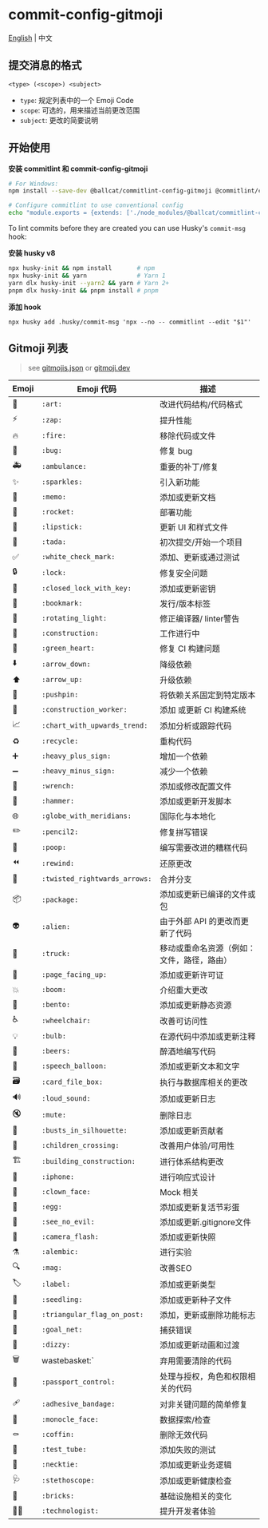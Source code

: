 # commit-config-gitmoji
[English](./README.md) | 中文

## 提交消息的格式
```
<type> (<scope>) <subject>
```
- `type`: 规定列表中的一个 Emoji Code
- `scope`: 可选的，用来描述当前更改范围
- `subject`: 更改的简要说明

## 开始使用

**安装 commitlint 和 commit-config-gitmoji**
```sh
# For Windows:
npm install --save-dev @ballcat/commitlint-config-gitmoji @commitlint/cli

# Configure commitlint to use conventional config
echo "module.exports = {extends: ['./node_modules/@ballcat/commitlint-config-gitmoji']}" > commitlint.config.js
```

To lint commits before they are created you can use Husky's `commit-msg` hook:

**安装 husky v8**
```sh
npx husky-init && npm install       # npm
npx husky-init && yarn              # Yarn 1
yarn dlx husky-init --yarn2 && yarn # Yarn 2+
pnpm dlx husky-init && pnpm install # pnpm
```

**添加 hook**
```npm
npx husky add .husky/commit-msg 'npx --no -- commitlint --edit "$1"'
```

## Gitmoji 列表
> see [gitmojis.json](https://github.com/carloscuesta/gitmoji/blob/master/src/data/gitmojis.json) or [gitmoji.dev](https://gitmoji.dev/)


| Emoji | Emoji 代码                    | 描述                                       |
| ----- | ----------------------------- | ------------------------------------------ |
| 🎨     | `:art:`                       | 改进代码结构/代码格式                      |
| ⚡️     | `:zap:`                       | 提升性能                                   |
| 🔥     | `:fire:`                      | 移除代码或文件                             |
| 🐛     | `:bug:`                       | 修复 bug                                   |
| 🚑     | `:ambulance:`                 | 重要的补丁/修复                            |
| ✨     | `:sparkles:`                  | 引入新功能                                 |
| 📝     | `:memo:`                      | 添加或更新文档                             |
| 🚀     | `:rocket:`                    | 部署功能                                   |
| 💄     | `:lipstick:`                  | 更新 UI 和样式文件                         |
| 🎉     | `:tada:`                      | 初次提交/开始一个项目                      |
| ✅     | `:white_check_mark:`          | 添加、更新或通过测试                       |
| 🔒     | `:lock:`                      | 修复安全问题                               |
| 🔐     | `:closed_lock_with_key:`      | 添加或更新密钥                             |
| 🔖     | `:bookmark:`                  | 发行/版本标签                              |
| 🚨     | `:rotating_light:`            | 修正编译器/ linter警告                     |
| 🚧     | `:construction:`              | 工作进行中                                 |
| 💚     | `:green_heart:`               | 修复 CI 构建问题                           |
| ⬇️     | `:arrow_down:`                | 降级依赖                                   |
| ⬆️     | `:arrow_up:`                  | 升级依赖                                   |
| 📌     | `:pushpin:`                   | 将依赖关系固定到特定版本                   |
| 👷     | `:construction_worker:`       | 添加 或更新 CI 构建系统                    |
| 📈     | `:chart_with_upwards_trend:`  | 添加分析或跟踪代码                         |
| ♻️     | `:recycle:`                   | 重构代码                                   |
| ➕     | `:heavy_plus_sign:`           | 增加一个依赖                               |
| ➖     | `:heavy_minus_sign:`          | 减少一个依赖                               |
| 🔧     | `:wrench:`                    | 添加或修改配置文件                         |
| 🔨     | `:hammer:`                    | 添加或更新开发脚本                         |
| 🌐     | `:globe_with_meridians:`      | 国际化与本地化                             |
| ✏️     | `:pencil2:`                   | 修复拼写错误                               |
| 💩     | `:poop:`                      | 编写需要改进的糟糕代码                     |
| ⏪️     | `:rewind:`                    | 还原更改                                   |
| 🔀     | `:twisted_rightwards_arrows:` | 合并分支                                   |
| 📦️     | `:package:`                   | 添加或更新已编译的文件或包                 |
| 👽️     | `:alien:`                     | 由于外部 API 的更改而更新了代码            |
| 🚚     | `:truck:`                     | 移动或重命名资源（例如：文件，路径，路由） |
| 📄     | `:page_facing_up:`            | 添加或更新许可证                           |
| 💥     | `:boom:`                      | 介绍重大更改                               |
| 🍱     | `:bento:`                     | 添加或更新静态资源                         |
| ♿️     | `:wheelchair:`                | 改善可访问性                               |
| 💡     | `:bulb:`                      | 在源代码中添加或更新注释                   |
| 🍻     | `:beers:`                     | 醉酒地编写代码                             |
| 💬     | `:speech_balloon:`            | 添加或更新文本和文字                       |
| 🗃️     | `:card_file_box:`             | 执行与数据库相关的更改                     |
| 🔊     | `:loud_sound:`                | 添加或更新日志                             |
| 🔇     | `:mute:`                      | 删除日志                                   |
| 👥     | `:busts_in_silhouette:`       | 添加或更新贡献者                           |
| 🚸     | `:children_crossing:`         | 改善用户体验/可用性                        |
| 🏗️     | `:building_construction:`     | 进行体系结构更改                           |
| 📱     | `:iphone:`                    | 进行响应式设计                             |
| 🤡     | `:clown_face:`                | Mock 相关                                  |
| 🥚     | `:egg:`                       | 添加或更新复活节彩蛋                       |
| 🙈     | `:see_no_evil:`               | 添加或更新.gitignore文件                   |
| 📸     | `:camera_flash:`              | 添加或更新快照                             |
| ⚗️     | `:alembic:`                   | 进行实验                                   |
| 🔍️     | `:mag:`                       | 改善SEO                                    |
| 🏷️     | `:label:`                     | 添加或更新类型                             |
| 🌱     | `:seedling:`                  | 添加或更新种子文件                         |
| 🚩     | `:triangular_flag_on_post:`   | 添加，更新或删除功能标志                   |
| 🥅     | `:goal_net:`                  | 捕获错误                                   |
| 💫     | `:dizzy:`                     | 添加或更新动画和过渡                       |
| 🗑️     | wastebasket:`                 | 弃用需要清除的代码                         |
| 🛂     | `:passport_control:`          | 处理与授权，角色和权限相关的代码           |
| 🩹     | `:adhesive_bandage:`          | 对非关键问题的简单修复                     |
| 🧐     | `:monocle_face:`              | 数据探索/检查                              |
| ⚰️     | `:coffin:`                    | 删除无效代码                               |
| 🧪     | `:test_tube:`                 | 添加失败的测试                             |
| 👔     | `:necktie:`                   | 添加或更新业务逻辑                         |
| 🩺     | `:stethoscope:`               | 添加或更新健康检查                         |
| 🧱     | `:bricks:`                    | 基础设施相关的变化                         |
| 🧑‍💻    | `:technologist:`              | 提升开发者体验                             |
